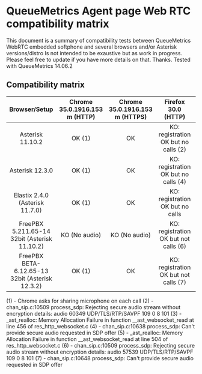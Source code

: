 # QueueMetrics Agent page Web RTC compatibility matrix

This document is a summary of compatibility tests between QueueMetrics WebRTC embedded softphone and several browsers and/or Asterisk versions/distro
Is not intended to be exaustive but as work in progress. Please feel free to update if you have more details on that. Thanks.
Tested with QueueMetrics 14.06.2

## Compatibility matrix

|Browser/Setup | Chrome 35.0.1916.153 m (HTTP) | Chrome 35.0.1916.153 m (HTTPS) | Firefox 30.0 (HTTP) | Firefox 30.0 (HTTPS) | IE11 11.0.9600.17126 (HTTP) | IE11 11.0.9600.17126 (HTTPS) |
| :----------: | :---------------------------: | :----------------------------: | :-----------------: | :------------------: | :-------------------------: | :--------------------------: |
| Asterisk 11.10.2 | OK (1)                    |  OK                            | KO: registration OK but no calls (2)| KO | KO: registration OK but no calls (3) | KO |
| Asterisk 12.3.0  | OK (1)                    |  OK                            | KO: registration OK but no calls (4)| KO | KO: registration OK but no calls (4) | KO |
| Elastix 2.4.0 (Asterisk 11.7.0) | OK (1)     |  OK                            | KO: registration OK but no calls | KO | KO: registration OK but no calls | KO |
| FreePBX 5.211.65-14 32bit (Asterisk 11.10.2)| KO (No audio) | KO (No audio)   | KO: registration OK but not calls (6)| KO  | KO: registration OK but no calls (3) | KO |
| FreePBX BETA-6.12.65-13 32bit (Asterisk 12.3.2) | OK (1) | OK                 | KO: registration OK but not calls (7)| KO  | KO: registration OK but no calls (5) | KO |


(1) - Chrome asks for sharing microphone on each call
(2) - chan_sip.c:10509 process_sdp: Rejecting secure audio stream without encryption details: audio 60349 UDP/TLS/RTP/SAVPF 109 0 8 101
(3) - _ast_realloc: Memory Allocation Failure in function __ast_websocket_read at line 456 of res_http_websocket.c
(4) - chan_sip.c:10638 process_sdp: Can't provide secure audio requested in SDP offer
(5) - _ast_realloc: Memory Allocation Failure in function __ast_websocket_read at line 504 of res_http_websocket.c
(6) - chan_sip.c:10509 process_sdp: Rejecting secure audio stream without encryption details: audio 57539 UDP/TLS/RTP/SAVPF 109 0 8 101
(7) - chan_sip.c:10648 process_sdp: Can't provide secure audio requested in SDP offer
